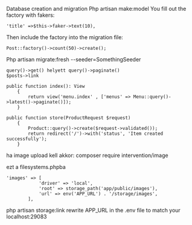 Database creation and migration
Php artisan make:model
You fill out the factory with fakers: 
```
'title' =>$this->faker->text(10),
```
Then include the factory into the migration file:
```
Post::factory()->count(50)->create();
```
Php artisan migrate:fresh --seeder=SomethingSeeder

```
query()->get() helyett query()->paginate()
$posts->link
```

```
public function index(): View
    {
        return view('menu.index' , ['menus' => Menu::query()->latest()->paginate()]);
    }

public function store(ProductRequest $request)
    {
        Product::query()->create($request->validated());
        return redirect('/')->with('status', 'Item created successfully');
    }
```

ha image upload kell akkor: composer require intervention/image

ezt a filesystems.phpba
```
'images' => [
            'driver' => 'local',
            'root' => storage_path('app/public/images'),
            'url' => env('APP_URL') . '/storage/images',
        ],
```
php artisan storage:link
rewrite APP_URL in the .env file to match your localhost:29083
